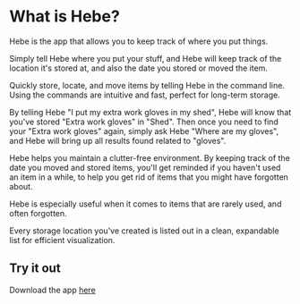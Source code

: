 # What is Hebe?
Hebe is the app that allows you to keep track of where you put things.

Simply tell Hebe where you put your stuff, and Hebe will keep track of the location it's stored at, and also the date you stored or moved the item.

Quickly store, locate, and move items by telling Hebe in the command line.
Using the commands are intuitive and fast, perfect for long-term storage.

By telling Hebe "I put my extra work gloves in my shed", Hebe will know that you've stored "Extra work gloves" in "Shed".
Then once you need to find your "Extra work gloves" again, simply ask Hebe "Where are my gloves", and Hebe will bring up all results found related to "gloves".

Hebe helps you maintain a clutter-free environment.
By keeping track of the date you moved and stored items, you'll get reminded if you haven't used an item in a while, to help you get rid of items that you might have forgotten about.

Hebe is especially useful when it comes to items that are rarely used, and often forgotten.

Every storage location you've created is listed out in a clean, expandable list for efficient visualization.

## Try it out
Download the app [here](https://play.google.com/store/apps/details?id=com.patchform.hebe)

